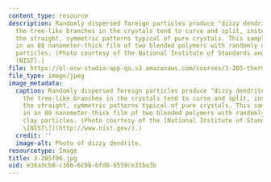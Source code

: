 ```yaml
---
content_type: resource
description: Randomly dispersed foreign particles produce "dizzy dendrites," in which
  the tree-like branches in the crystals tend to curve and split, instead of forming
  the straight, symmetric patterns typical of pure crystals. This sample was grown
  in an 80 nanometer-thick film of two blended polymers with randomly dispersed clay
  particles. (Photo courtesy of the National Institute of Standards and Technology
  (NIST).)
file: https://ol-ocw-studio-app-qa.s3.amazonaws.com/courses/3-205-thermodynamics-and-kinetics-of-materials-fall-2006/e36a3cb8c1066c086fd68559ce31ba3b_3-205f06.jpg
file_type: image/jpeg
image_metadata:
  caption: Randomly dispersed foreign particles produce "dizzy dendrites," in which
    the tree-like branches in the crystals tend to curve and split, instead of forming
    the straight, symmetric patterns typical of pure crystals. This sample was grown
    in an 80 nanometer-thick film of two blended polymers with randomly dispersed
    clay particles. (Photo courtesy of the [National Institute of Standards and Technology
    \[NIST\]](http://www.nist.gov/).)
  credit: ''
  image-alt: Photo of dizzy dendrite.
resourcetype: Image
title: 3-205f06.jpg
uid: e36a3cb8-c106-6c08-6fd6-8559ce31ba3b
---
```

